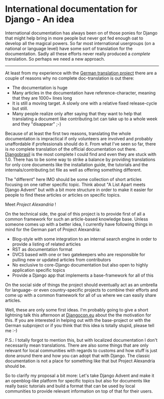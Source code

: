 # International documentation for Django - An idea

International documentation has always been on of those ponies for Django that
might help bring in more people but never got fed enough oat to develop all
the magical powers. So far most international usergroups (on a national or
language level) have some sort of translation for the documentation. Sadly all
these efforts never really produced a *complete* translation. So perhaps we need
a new approach.

-------------

At least from my experience with the [German translation
project](http://github.com/zerok/django-docs-de) there are a couple of reasons
why no complete doc-translation is out there:

* The documentation is huge
* Many articles in the documentation have reference-character, meaning that they are 1000+ lines long
* It is still a moving target. A slowly one with a relative fixed release-cycle but still.
* Many people realize only after saying that they want to help that translating a document like contributing.txt can take up to a whole week and they "disappear" ;-)

Because of at least the first two reasons, translating the whole documentation
is impractical if only volunteers are involved and probably unaffordable if
professionals should do it. From what I've seen so far, there is *no* complete
translation of the official documentation out there.
[Djangobrasil](http://docs.djangobrasil.org/) is the most complete I could
find and even they are stuck with 1.0. There has to be some way to strike a
balance by providing translations for only core documents like the
installation guide, the tutorials and the internals/contributing.txt file as
well as offering something different.

The "different" here IMO should be some collection of short articles focusing
on one rather specific topic. Think about "A List Apart meets Django Advent"
but with a bit more structure in order to make it easier for people to find
these articles or articles on specific topics.

Meet *Project Alexandria* !

On the technical side, the goal of this project is to provide first of all a
common framework for such an article-based knowledge base. Unless someone
comes up with a better idea, I currently have following things in mind for the
German part of Project Alexandria:

* Blog-style with some integration to an internal search engine in order to provide a listing of related articles
* RST as documentation format
* DVCS based with one or two gatekeepers who are responsible for pulling new or updated articles from contributors
* No exclusive to core-Django documentation but also open to highly application specific topics
* Provide a Django app that implements a base-framework for all of this

On the social side of things the project should eventually act as an umbrella
for language- or even country-specific projects to combine their efforts and
come up with a common framework for all of us where we can easily share
articles.

Well, these are only some first ideas. I'm probably going to give a short
lightning talk this afternoon at [Djangocon.eu](http://djangocon.eu) about the
the motivation for this. If you are interested in helping out with the
base-project or with the German subproject or if you think that this idea is
totally stupid, please tell me :-)

P.S.: I totally forgot to mention this, but with localized documentation I
don't necessarily mean translations. There are also some things that are only
relevant for local communities with regards to customs and how stuff is just
done around there and how you can adopt that with Django. The classic
documentation is not a place for something like that but Project Alexandria
should be.

So to clarify my proposal a bit more: Let's take Django Advent and make it an
openblog-like platform for specific topics but also for documents like really
basic tutorials and build a format that can be used by local communities to
provide relevant information on top of that for their users.
